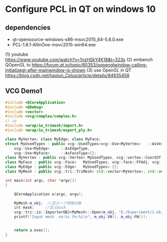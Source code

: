 # Configure PCL in QT on windows 10  
## dependencies
* qt-opensource-windows-x86-msvc2015_64-5.8.0.exe  
* PCL-1.8.1-AllInOne-msvc2015-win64.exe  

(1) youtube   
https://www.youtube.com/watch?v=1nzHSkY4K18&t=323s
(2) embench QOpenGL to 
https://forum.qt.io/topic/60353/qopenglwindow-calling-initializegl-after-mainwindow-is-shown
(3) use OpenGL in QT
https://blog.csdn.net/haolun_Cplus/article/details/84935458
 
## VCG Demo1
```c++
#include <QCoreApplication>
#include <QDebug>
#include <vector>
#include <vcg/complex/complex.h>
// io
#include <wrap/io_trimesh/import.h>
#include <wrap/io_trimesh/export_ply.h>

class MyVertex; class MyEdge; class MyFace;
struct MyUsedTypes : public vcg::UsedTypes<vcg::Use<MyVertex>   ::AsVertexType,
    vcg::Use<MyEdge>     ::AsEdgeType,
    vcg::Use<MyFace>     ::AsFaceType>{};
class MyVertex : public vcg::Vertex< MyUsedTypes, vcg::vertex::Coord3f, vcg::vertex::Normal3f, vcg::vertex::BitFlags  >{};
class MyFace : public vcg::Face<   MyUsedTypes, vcg::face::FFAdj, vcg::face::VertexRef, vcg::face::BitFlags > {};
class MyEdge : public vcg::Edge<   MyUsedTypes> {};
class MyMesh : public vcg::tri::TriMesh< std::vector<MyVertex>, std::vector<MyFace>, std::vector<MyEdge>  > {};

int main(int argc, char *argv[])
{

    QCoreApplication a(argc, argv);

    MyMesh m_obj;  //定义一个网格对象
    int mask;     //定义mask
    vcg::tri::io::ImporterOBJ<MyMesh>::Open(m_obj, "E:/Experiment/1.obj",mask);
    printf("Input mesh  vn:%i fn:%i\n", m_obj.VN(), m_obj.FN());


    return a.exec();
}

```